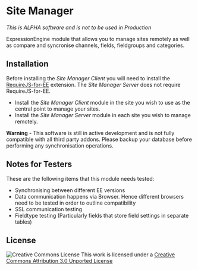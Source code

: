 # Site Manager

_This is ALPHA software and is not to be used in Production_

ExpressionEngine module that allows you to manage sites remotely as well as compare and syncronise channels, fields, fieldgroups and categories.

## Installation

Before installing the _Site Manager Client_ you will need to install the [RequireJS-for-EE](https://github.com/ckimrie/RequireJS-for-EE) extension.  The _Site Manager Server_ does not require RequireJS-for-EE.

- Install the _Site Manager Client_ module in the site you wish to use as the central point to manage your sites.
- Install the _Site Manager Server_ module in each site you wish to manage remotely.

**Warning** - This software is still in active development and is not fully compatible with all third party addons.  Please backup your database before performing any synchronisation operations.

## Notes for Testers

These are the following items that this module needs tested:

- Synchronising between different EE versions
- Data communication happens via Browser. Hence different browsers need to be tested in order to outline compatibility
- SSL communication testing
- Fieldtype testing (Particularly fields that store field settings in separate tables)

## License

![Creative Commons License](http://i.creativecommons.org/l/by/3.0/88x31.png)
This work is licensed under a [Creative Commons Attribution 3.0 Unported License](http://creativecommons.org/licenses/by/3.0/deed.en_US)
